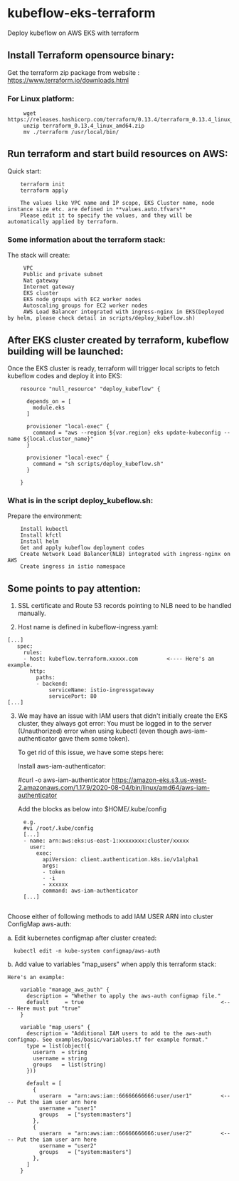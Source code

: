 # kubeflow-eks-terraform

   Deploy kubeflow on AWS EKS with terraform

## Install Terraform opensource binary:
   Get the terraform zip package from website : https://www.terraform.io/downloads.html

### For Linux platform:
```
     wget https://releases.hashicorp.com/terraform/0.13.4/terraform_0.13.4_linux_amd64.zip
     unzip terraform_0.13.4_linux_amd64.zip
     mv ./terraform /usr/local/bin/
```

## Run terraform and start build resources on AWS:
   Quick start:
```
    terraform init
    terraform apply
    
    The values like VPC name and IP scope, EKS Cluster name, node instance size etc. are defined in **values.auto.tfvars**
    Please edit it to specify the values, and they will be automatically applied by terraform.
```

### Some information about the terraform stack:  
   The stack will create:
```
     VPC
     Public and private subnet
     Nat gateway
     Internet gateway
     EKS cluster
     EKS node groups with EC2 worker nodes
     Autoscaling groups for EC2 worker nodes
     AWS Load Balancer integrated with ingress-nginx in EKS(Deployed by helm, please check detail in scripts/deploy_kubeflow.sh)
```

## After EKS cluster created by terraform, kubeflow building will be launched: 
   Once the EKS cluster is ready, terraform will trigger local scripts to fetch kubeflow codes and deploy it into EKS:
```
    resource "null_resource" "deploy_kubeflow" {

      depends_on = [
        module.eks
      ]

      provisioner "local-exec" {
        command = "aws --region ${var.region} eks update-kubeconfig --name ${local.cluster_name}"
      }

      provisioner "local-exec" {
        command = "sh scripts/deploy_kubeflow.sh"
      }

    }
```
### What is in the script deploy_kubeflow.sh:
   Prepare the environment:
```
    Install kubectl
    Install kfctl
    Install helm
    Get and apply kubeflow deployment codes
    Create Network Load Balancer(NLB) integrated with ingress-nginx on AWS
    Create ingress in istio namespace
```

## Some points to pay attention:
1. SSL certificate and Route 53 records pointing to NLB need to be handled manually.

2. Host name is defined in kubeflow-ingress.yaml:
```
[...]
   spec:
     rules:
     - host: kubeflow.terraform.xxxxx.com         <---- Here's an example.
       http:
         paths:
         - backend:
             serviceName: istio-ingressgateway
             servicePort: 80
[...]
```
3. We may have an issue with IAM users that didn't initially create the EKS cluster, they always got error: You must be logged in to the server (Unauthorized) error when using kubectl (even though aws-iam-authenticator gave them some token).

   To get rid of this issue, we have some steps here:
   
    Install aws-iam-authenticator: 
   
    #curl -o aws-iam-authenticator https://amazon-eks.s3.us-west-2.amazonaws.com/1.17.9/2020-08-04/bin/linux/amd64/aws-iam-authenticator
    
    Add the blocks as below into $HOME/.kube/config      
```     
     e.g.
     #vi /root/.kube/config
     [...]
     - name: arn:aws:eks:us-east-1:xxxxxxxx:cluster/xxxxx
       user:
         exec:
           apiVersion: client.authentication.k8s.io/v1alpha1
           args:
           - token
           - -i
           - xxxxxx
           command: aws-iam-authenticator
     [...]
     
```
   
   Choose either of following methods to add IAM USER ARN into cluster ConfigMap aws-auth:
   
   a. Edit kubernetes configmap after cluster created:

      kubectl edit -n kube-system configmap/aws-auth

   b. Add value to variables "map_users" when apply this terraform stack:

    Here's an example:
```
    variable "manage_aws_auth" {
      description = "Whether to apply the aws-auth configmap file."
      default     = true                                           <---- Here must put "true"
    }  
     
    variable "map_users" {
      description = "Additional IAM users to add to the aws-auth configmap. See examples/basic/variables.tf for example format."
      type = list(object({
        userarn  = string
        username = string
        groups   = list(string)
      }))
      
      default = [
        {
          userarn  = "arn:aws:iam::66666666666:user/user1"         <---- Put the iam user arn here
          username = "user1"
          groups   = ["system:masters"]
        },
        {
          userarn  = "arn:aws:iam::66666666666:user/user2"         <---- Put the iam user arn here
          username = "user2"
          groups   = ["system:masters"]
        },
      ]
    }
    
```
